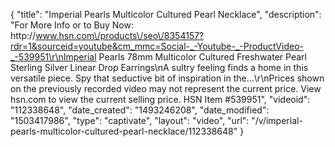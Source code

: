 {
    "title": "Imperial Pearls Multicolor Cultured Pearl Necklace",
    "description": "For More Info or to Buy Now: http:\/\/www.hsn.com\/products\/seo\/8354157?rdr=1&sourceid=youtube&cm_mmc=Social-_-Youtube-_-ProductVideo-_-539951\r\nImperial Pearls 78mm Multicolor Cultured Freshwater Pearl Sterling Silver Linear Drop Earrings\nA sultry feeling finds a home in this versatile piece. Spy that seductive bit of inspiration in the...\r\nPrices shown on the previously recorded video may not represent the current price.  View hsn.com to view the current selling price. HSN Item #539951",
    "videoid": "112338648",
    "date_created": "1493246208",
    "date_modified": "1503417986",
    "type": "captivate",
    "layout": "video",
    "url": "\/v\/imperial-pearls-multicolor-cultured-pearl-necklace\/112338648"
}